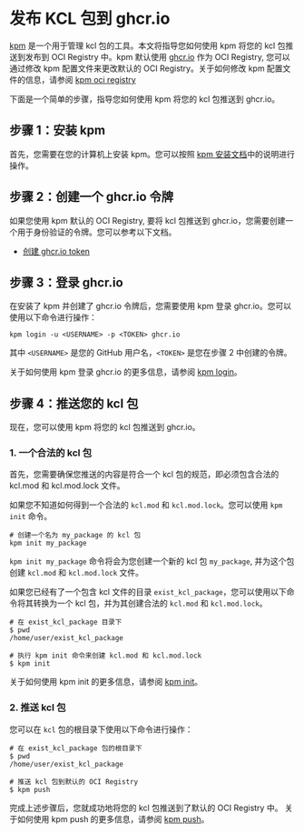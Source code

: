 # 发布 KCL 包到 ghcr.io

[kpm](https://github.com/kcl-lang/kpm) 是一个用于管理 kcl 包的工具。本文将指导您如何使用 kpm 将您的 kcl 包推送到发布到 OCI Registry 中。kpm 默认使用 [ghcr.io](https://ghcr.io) 作为 OCI Registry, 您可以通过修改 kpm 配置文件来更改默认的 OCI Registry。关于如何修改 kpm 配置文件的信息，请参阅 [kpm oci registry](https://github.com/kcl-lang/kpm/blob/main/docs/kpm_oci-zh.md#kpm-registry)

下面是一个简单的步骤，指导您如何使用 kpm 将您的 kcl 包推送到 ghcr.io。

## 步骤 1：安装 kpm

首先，您需要在您的计算机上安装 kpm。您可以按照 [kpm 安装文档](https://kcl-lang.io/docs/user_docs/guides/package-management/installation)中的说明进行操作。

## 步骤 2：创建一个 ghcr.io 令牌

如果您使用 kpm 默认的 OCI Registry, 要将 kcl 包推送到 ghcr.io，您需要创建一个用于身份验证的令牌。您可以参考以下文档。

- [创建 ghcr.io token](https://docs.github.com/zh/authentication/keeping-your-account-and-data-secure/managing-your-personal-access-tokens#creating-a-personal-access-token-classic)

## 步骤 3：登录 ghcr.io

在安装了 kpm 并创建了 ghcr.io 令牌后，您需要使用 kpm 登录 ghcr.io。您可以使用以下命令进行操作：

```shell
kpm login -u <USERNAME> -p <TOKEN> ghcr.io
```

其中 `<USERNAME>` 是您的 GitHub 用户名，`<TOKEN>` 是您在步骤 2 中创建的令牌。

关于如何使用 kpm 登录 ghcr.io 的更多信息，请参阅 [kpm login](https://kcl-lang.io/zh-CN/docs/reference/package-management/command-reference/login)。

## 步骤 4：推送您的 kcl 包

现在，您可以使用 kpm 将您的 kcl 包推送到 ghcr.io。

### 1. 一个合法的 kcl 包

首先，您需要确保您推送的内容是符合一个 kcl 包的规范，即必须包含合法的 kcl.mod 和 kcl.mod.lock 文件。

如果您不知道如何得到一个合法的 `kcl.mod` 和 `kcl.mod.lock`。您可以使用 `kpm init` 命令。

```shell
# 创建一个名为 my_package 的 kcl 包
kpm init my_package
```

`kpm init my_package` 命令将会为您创建一个新的 kcl 包 `my_package`, 并为这个包创建 `kcl.mod` 和 `kcl.mod.lock` 文件。

如果您已经有了一个包含 kcl 文件的目录 `exist_kcl_package`，您可以使用以下命令将其转换为一个 kcl 包，并为其创建合法的 `kcl.mod` 和 `kcl.mod.lock`。

```shell
# 在 exist_kcl_package 目录下
$ pwd 
/home/user/exist_kcl_package

# 执行 kpm init 命令来创建 kcl.mod 和 kcl.mod.lock
$ kpm init 
```

关于如何使用 kpm init 的更多信息，请参阅 [kpm init](https://kcl-lang.io/zh-CN/docs/reference/package-management/command-reference/init)。

### 2. 推送 kcl 包

您可以在 `kcl` 包的根目录下使用以下命令进行操作：

```shell
# 在 exist_kcl_package 包的根目录下
$ pwd 
/home/user/exist_kcl_package

# 推送 kcl 包到默认的 OCI Registry
$ kpm push
```

完成上述步骤后，您就成功地将您的 kcl 包推送到了默认的 OCI Registry 中。
关于如何使用 kpm push 的更多信息，请参阅 [kpm push](https://kcl-lang.io/zh-CN/docs/reference/package-management/command-reference/push)。
